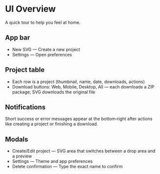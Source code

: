 # UI Overview

A quick tour to help you feel at home.

## App bar
- New SVG — Create a new project
- Settings — Open preferences

## Project table
- Each row is a project (thumbnail, name, date, downloads, actions)
- Download buttons: Web, Mobile, Desktop, All — each downloads a ZIP package; SVG downloads the original file

## Notifications
Short success or error messages appear at the bottom‑right after actions like creating a project or finishing a download.

## Modals
- Create/Edit project — SVG area that switches between a drop area and a preview
- Settings — Theme and app preferences
- Delete confirmation — Type the exact name to confirm
